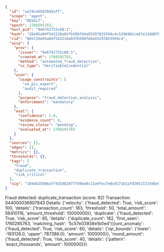 ```json
{
  "id": "aa7dc4d5039d5aff",
  "scope": "agent",
  "key": "RESULT",
  "epoch": 1760291783,
  "host_pid": "9e6742732c60:1",
  "hash": "26e05a04f543218a03fb598fd4a93297825594c4c529b962ce67e13dd07bf2b9",
  "cid": "QmV126e05a04f543218a03fb598fd4a93297825594c4",
  "aicp": {
    "prov": {
      "issuer": "9e6742732c60:1",
      "created_at": 1760291783,
      "method": "automated_fraud_detection",
      "vc_type": "VerifiableCredential"
    },
    "ucon": {
      "usage_constraints": [
        "no_pii_export",
        "audit_required"
      ],
      "purpose": "fraud_detection_analysis",
      "enforcement": "mandatory"
    },
    "eval": {
      "confidence": 1.0,
      "evidence_count": 0,
      "review_status": "pending",
      "evaluated_at": 1760291783
    }
  },
  "sources": [],
  "edges": [],
  "metrics": {},
  "thresholds": {},
  "tags": [
    "fraud",
    "duplicate_transaction",
    "risk_critical"
  ],
  "sig": "104d425866aff435882077fd9be0c21a9fec7e0c0171b1af83052172d46e544f"
}
```

Fraud detected: duplicate_transaction (score: 92)
Transaction: 044000036907843
Details: {'velocity': {'fraud_detected': True, 'risk_score': 100, 'details': {'transaction_count': 183, 'threshold': 50, 'total_amount': 56410116, 'amount_threshold': 10000000}}, 'duplicate': {'fraud_detected': True, 'risk_score': 85, 'details': {'duplicate_count': 182, 'first_seen': 1760285763, 'matching_hash': '5c57e03938e1b0ed'}}}unt_anomaly': {'fraud_detected': True, 'risk_score': 60, 'details': {'iqr_bounds': {'lower': -193126.0, 'upper': 787386.0}, 'amount': 1000000}}, 'round_amount': {'fraud_detected': True, 'risk_score': 40, 'details': {'pattern': 'exact_thousands', 'amount': 1000000}}}